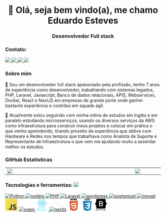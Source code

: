 <h1 align="center">👋 Olá, seja bem vindo(a), me chamo Eduardo Esteves</h1>

<h3 align="center">Desenvolvedor Full stack</h3>

### Contato:

<p >
  <a href="https://www.linkedin.com/in/eduardo-esteves-silva/" target="_blank">
    <img src="https://img.shields.io/badge/-Linkedin-%230077B5?style=for-the-badge&logo=linkedin&logoColor=white" >
  </a>
    <a href="https://edusites.com.br/portfolio/" target="_blank">
    <img src="https://img.shields.io/badge/Portfólio-4285F4?style=for-the-badge&amp;logo=read-the-docs&amp;logoColor=white">
  </a>
  <a href="https://api.whatsapp.com/send?phone=5511961459430&text=Ol%C3%A1%20Eduardo%20Esteves!" target="_blank">
    <img src="https://img.shields.io/badge/WhatsApp-25D366?style=for-the-badge&logo=whatsapp&logoColor=white" >
  </a>
  <a href="mailto:eduardostevessilva@gmail.com" target="_blank">
    <img src="https://img.shields.io/badge/Gmail-D14836?style=for-the-badge&logo=gmail&logoColor=white" >
  </a>
</p>

### Sobre mim

💬 Sou um desenvolvedor full stack apaixonado pela profissão, tenho 7 anos de esperiência como desenvolvedor, trabalhando com sistemas legados, PHP, Laravel, Javascript, Banco de dados relacionais, APIS, Webservices, Docker, React e NextJS em empresas de grande porte onde ganhei bastante esperiência e contribui em squads ágil.

🎯 Atualmente estou seguindo com minha rotina de estudos em Inglês e em paralelo estudando microsserviços, usando os diversos serviços da AWS como infraestrutura para construir meus projetos e colocar em prática o que venho aprendendo, tirando proveito da esperiência que obtive com Hardware e Redes nos tempos que trabalhava como Analista de Suporte e Representante de Infraestrutura o que vem me ajudando muito a assimilar melhor os estudos.

### GitHub Estatísticas

<center>
  <a href="https://github.com/eduardo-esteves">
  <table>
    <tr>
        <td>
          <img width="400px" align="left" src="https://github-readme-stats.vercel.app/api/top-langs/?username=eduardo-esteves&layout=compact&theme=tokyonight" /></td>
        <td><img width="495px" align="left" src="https://github-readme-stats.vercel.app/api?username=eduardo-esteves&show_icons=true&theme=tokyonight" /></td>
    </tr>   
  </table>
  </a>
</center>

<h3 align="left">Tecnologias e ferramentas: <img src="https://media.giphy.com/media/WUlplcMpOCEmTGBtBW/giphy.gif" width="30"></h3>
<p align="left"> 

<a href="https://developer.mozilla.org/en-US/docs/Glossary/Python" target="_blank"> 
  <img src="https://cdn.jsdelivr.net/npm/@programming-languages-logos/python@0.0.0/python_48x48.png" alt="Python" width="40" height="40"/>
</a>
<a href="https://developer.mozilla.org/en-US/docs/Glossary/Node.js" target="_blank"> 
  <img src="https://cdn.jsdelivr.net/gh/devicons/devicon/icons/nodejs/nodejs-original.svg" alt="nodejs" width="40" height="40"/>
</a>
<a href="https://developer.mozilla.org/en-US/docs/Glossary/PHP" target="_blank"> 
  <img src="https://upload.wikimedia.org/wikipedia/commons/thumb/3/31/Webysther_20160423_-_Elephpant.svg/1200px-Webysther_20160423_-_Elephpant.svg.png" alt="PHP" width="40" height="40"/>
</a>
<a href="https://laravel.com/" target="_blank"> 
  <img src="https://upload.wikimedia.org/wikipedia/commons/thumb/9/9a/Laravel.svg/220px-Laravel.svg.png" alt="Laravel" width="40" height="40" />
</a>
<a href="https://edusites.com.br/blog/wordpress/o-que-e-wordpress-e-para-que-serve/" target="_blank"> 
  <img src="https://cdn.jsdelivr.net/gh/devicons/devicon/icons/wordpress/wordpress-original.svg" alt="wordpress" width="40" height="40" />
</a>
<a href="https://edusites.com.br/blog/wordpress/o-que-e-wordpress-e-para-que-serve/" target="_blank"> 
  <img src="https://cdn.jsdelivr.net/gh/devicons/devicon/icons/postgresql/postgresql-original-wordmark.svg" alt="postgresql" width="40" height="40" />
</a>
<a href="https://www.linux.com/what-is-linux/" target="_blank"> 
  <img src="https://cdn.jsdelivr.net/gh/devicons/devicon/icons/linux/linux-original.svg" alt="/mysql" width="40" height="40" />
</a>
<a href="https://developer.mozilla.org/en-US/docs/Web/JavaScript" target="_blank"> 
  <img src="https://raw.githubusercontent.com/devicons/devicon/master/icons/javascript/javascript-original.svg" alt="javascript" width="40" height="40"/></a>
  <a href="https://vuejs.org" target="_blank"> 
  <img src="https://cdn.jsdelivr.net/gh/devicons/devicon/icons/vuejs/vuejs-original.svg" alt="vuejs" width="40" height="40"/>
</a>
<a href="https://reactjs.org/" target="_blank"> 
  <img src="https://raw.githubusercontent.com/devicons/devicon/master/icons/react/react-original-wordmark.svg" alt="react" width="40" height="40"/>
</a>
<a href="https://nextjs.org/" target="_blank" rel="noreferrer"> <img src="https://cdn.jsdelivr.net/gh/devicons/devicon/icons/nextjs/nextjs-original.svg" alt="nextjs" width="40" height="40"/></a>		
<a href="https://www.w3.org/html/" target="_blank"> <img src="https://raw.githubusercontent.com/devicons/devicon/master/icons/html5/html5-original-wordmark.svg" alt="html5" width="40" height="40"/></a> 
<a href="https://www.w3schools.com/css/" target="_blank"> <img src="https://raw.githubusercontent.com/devicons/devicon/master/icons/css3/css3-original-wordmark.svg" alt="css3" width="40" height="40"/></a>
<a href="https://getbootstrap.com" target="_blank"> <img src="https://raw.githubusercontent.com/devicons/devicon/master/icons/bootstrap/bootstrap-plain-wordmark.svg" alt="bootstrap" width="40" height="40"/> </a> 	
</p>

